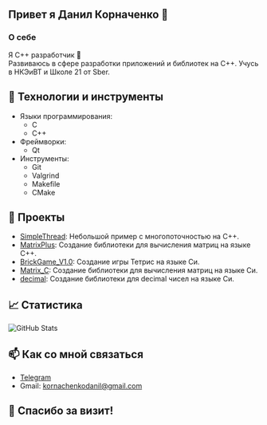 ## Привет я Данил Корначенко 👋
### О себе  
Я С++ разработчик 👾  
Развиваюсь в сфере разработки приложений и библиотек на С++. Учусь в НКЭиВТ и Школе 21 от Sber.

## 🔧 Технологии и инструменты
- Языки программирования: 
  - C
  - C++
- Фреймворки:
  - Qt
- Инструменты:
  - Git
  - Valgrind
  - Makefile
  - CMake

## 🌟 Проекты  
- [SimpleThread](https://github.com/DanilKornachenko/SimpleThread): Небольшой пример с многопоточностью на С++.
- [MatrixPlus](https://github.com/DanilKornachenko/MatrixPlus): Создание библиотеки для вычисления матриц на языке С++.
- [BrickGame_V1.0](https://github.com/DanilKornachenko/BrickGame_V1.0): Создание игры Тетрис на языке Си.
- [Matrix_C](https://github.com/DanilKornachenko/Matrix_C): Создание библиотеки для вычисления матриц на языке Си.
- [decimal](https://github.com/DanilKornachenko/decimal): Создание библиотеки для decimal чисел на языке Си.

## 📈 Статистика
![GitHub Stats](https://github-readme-stats.vercel.app/api?username=DanilKornachenko&show_icons=true&theme=tokyonight)  

## 📫 Как со мной связаться
- [Telegram](https://t.me/DanilKorn)
- Gmail: kornachenkodanil@gmail.com

## 🎉 Спасибо за визит!
<!--
**DanilKornachenko/DanilKornachenko** is a ✨ _special_ ✨ repository because its `README.md` (this file) appears on your GitHub profile.

Here are some ideas to get you started:

- 🔭 I’m currently working on ...
- 🌱 I’m currently learning ...
- 👯 I’m looking to collaborate on ...
- 🤔 I’m looking for help with ...
- 💬 Ask me about ...
- 📫 How to reach me: ...
- 😄 Pronouns: ...
- ⚡ Fun fact: ...
-->
